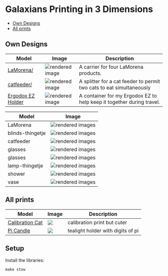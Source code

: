 # Galaxians Printing in 3 Dimensions

- [Own Designs](#own-designs)
- [All prints](#all-prints)

## Own Designs

Model | Image | Description
--- | --- | ---
[LaMorena/](LaMorena/) | ![rendered image](./LaMorena/images/printed2.jpg) | A carrier for four LaMorena products.
[catfeeder/](catfeeder/) | ![rendered image](./catfeeder/images/catfeeder.gif) | A splitter for a cat feeder to permit two cats to eat simultaneously
[Ergodox EZ Holder](ErgodoxEZ/) | ![rendered image](./ErgodoxEz/ErgodoxEzHolder.png) | A container for my Ergodox EZ to help keep it together during travel.


Model | Image
--- | ---
LaMorena | ![rendered images](LaMorena/LaMorena.png)
blinds-thingetje | ![rendered images](blinds-thingetje/blinds-thingetje.png)
catfeeder | ![rendered images](catfeeder/catfeeder.png)
glasses | ![rendered images](glasses/kirby2-lego.png)
glasses | ![rendered images](glasses/kirby2.png)
lamp-thingetje | ![rendered images](lamp-thingetje/lamp-thingetje.png)
shower | ![rendered images](shower/shower-hook.png)
vase | ![rendered images](vase/vase.png)

## All prints

Model | Image | Description
--- | --- | ---
[Calibration Cat](https://www.thingiverse.com/thing:1545913) | ![](https://cdn.thingiverse.com/renders/cc/25/58/b1/71/72acded3acd45e4c8b6ed680854b8ab1_preview_featured.jpg) | calibration print but cuter
[Pi Candle](https://www.thingiverse.com/thing:271769) | ![](./stl/images/pi_candle.jpg) | tealight holder with digits of pi


## Setup

Install the libraries:

```
make stow
```
